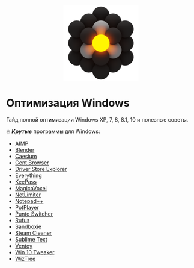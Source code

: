 
<p align="center">
  <img src="./img/Ultilites.png" alt="image" width="200"/>
</p>

# Оптимизация Windows
Гайд полной оптимизации Windows XP, 7, 8, 8.1, 10 и полезные советы.

:fire: ***Крутые*** программы для Windows:
- [AIMP](https://www.aimp.ru/)
- [Blender](https://www.blender.org/)
- [Caesium](https://saerasoft.com/caesium/)
- [Cent Browser](https://www.centbrowser.com/)
- [Driver Store Explorer](https://github.com/lostindark/DriverStoreExplorer)
- [Everything](https://www.voidtools.com/ru-ru/)
- [KeePass](https://keepass.info/)
- [MagicaVoxel](https://ephtracy.github.io/)
- [NetLimiter](https://www.netlimiter.com/)
- [Notepad++](https://notepad-plus-plus.org/)
- [PotPlayer](https://potplayer.daum.net/)
- [Punto Switcher](https://www.punto.yandex.ru/)
- [Rufus](https://rufus.ie/)
- [Sandboxie](https://github.com/sandboxie/sandboxie)
- [Steam Cleaner](https://github.com/Codeusa/SteamCleaner)
- [Sublime Text](https://www.sublimetext.com/)
- [Ventoy](https://github.com/ventoy/Ventoy)
- [Win 10 Tweaker](https://win10tweaker.pro/)
- [WizTree](https://wiztreefree.com/)
